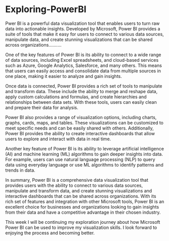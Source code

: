 # Exploring-PowerBI
Pwer BI is a powerful data visualization tool that enables users to turn raw data into actionable insights. Developed by Microsoft, Power BI provides a suite of tools that make it easy for users to connect to various data sources, manipulate data, and create stunning visualizations that can be shared across organizations..........

One of the key features of Power BI is its ability to connect to a wide range of data sources, including Excel spreadsheets, and cloud-based services such as Azure, Google Analytics, Salesforce, and many others. This means that users can easily access and consolidate data from multiple sources in one place, making it easier to analyze and gain insights.

Once data is connected, Power BI provides a rich set of tools to manipulate and transform data. These include the ability to merge and reshape data, apply custom calculations and formulas, and create hierarchies and relationships between data sets. With these tools, users can easily clean and prepare their data for analysis.

Power BI also provides a range of visualization options, including charts, graphs, cards, maps, and tables. These visualizations can be customized to meet specific needs and can be easily shared with others. Additionally, Power BI provides the ability to create interactive dashboards that allow users to explore and interact with data in real time.

Another key feature of Power BI is its ability to leverage artificial intelligence (AI) and machine learning (ML) algorithms to gain deeper insights into data. For example, users can use natural language processing (NLP) to query data using everyday language or use ML algorithms to identify patterns and trends in data.

In summary, Power BI is a comprehensive data visualization tool that provides users with the ability to connect to various data sources, manipulate and transform data, and create stunning visualizations and interactive dashboards that can be shared across organizations. With its rich set of features and integration with other Microsoft tools, Power BI is an excellent choice for businesses and organizations looking to gain insights from their data and have a competitive advantage in their chosen industry.

This week I will be continuing my exploration journey about how Microsoft Power BI can be used to improve my visualization skills. I look forward to enjoying the process and becoming better.
